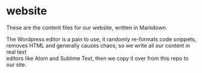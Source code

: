 # website

These are the content files for our website, written in Markdown.

The Wordpress editor is a pain to use, it randomly re-formats code snippets,
removes HTML and generally causes chaos, so we write all our content in real text  
editors like Atom and Sublime Text, then we copy it over from this repo to our site.
